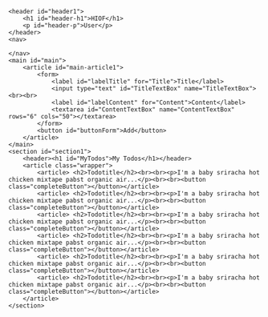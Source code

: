 <!DOCTYPE html>
<html lang="en">
<head>
    <meta charset="UTF-8">
    <meta name="viewport" content="width=device-width, initial-scale=1.0">
    <link rel="stylesheet" href="UiNOblig1CSS.css">
    <title>Oblig1UiN</title>
</head>
<body>

    <header id="header1">
        <h1 id="header-h1">HIOF</h1>
        <p id="header-p">User</p>
    </header>
    <nav>

    </nav>
    <main id="main">
        <article id="main-article1">
            <form>
                <label id="labelTitle" for="Title">Title</label>
                <input type="text" id="TitleTextBox" name="TitleTextBox"><br><br>
                <label id="labelContent" for="Content">Content</label>
                <textarea id="ContentTextBox" name="ContentTextBox" rows="6" cols="50"></textarea>
            </form>
            <button id="buttonForm">Add</button>
        </article>
    </main>
    <section id="section1">
        <header><h1 id="MyTodos">My Todos</h1></header>
        <article class="wrapper"> 
            <article> <h2>Todotitle</h2><br><br><p>I'm a baby sriracha hot chicken mixtape pabst organic air...</p><br><br><button class="completeButton"></button></article>
            <article> <h2>Todotitle</h2><br><br><p>I'm a baby sriracha hot chicken mixtape pabst organic air...</p><br><br><button class="completeButton"></button></article>
            <article> <h2>Todotitle</h2><br><br><p>I'm a baby sriracha hot chicken mixtape pabst organic air...</p><br><br><button class="completeButton"></button></article>
            <article> <h2>Todotitle</h2><br><br><p>I'm a baby sriracha hot chicken mixtape pabst organic air...</p><br><br><button class="completeButton"></button></article>
            <article> <h2>Todotitle</h2><br><br><p>I'm a baby sriracha hot chicken mixtape pabst organic air...</p><br><br><button class="completeButton"></button></article>
            <article> <h2>Todotitle</h2><br><br><p>I'm a baby sriracha hot chicken mixtape pabst organic air...</p><br><br><button class="completeButton"></button></article>
        </article>
    </section>
    
</body>
</html>